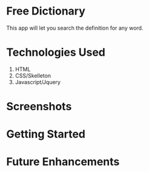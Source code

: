 # Free Dictionary
This app will let you search the definition for any word.

# Technologies Used
1. HTML
2. CSS/Skelleton
3. Javascript/Jquery

# Screenshots

# Getting Started

# Future Enhancements